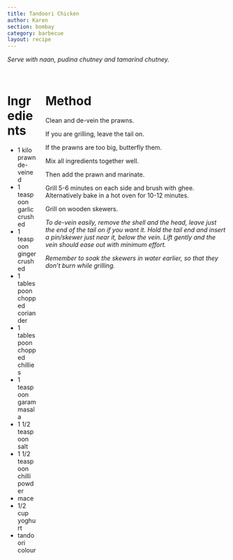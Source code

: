 ```yaml
---
title: Tandoori Chicken
author: Karen
section: bombay
category: barbecue
layout: recipe
---
```


_Serve with naan, pudina chutney and tamarind chutney._

<br>
<div class='columns'> <div class='column is-one-third p-3' markdown='1'>

# Ingredients

* 1 kilo prawn de-veined
* 1 teaspoon garlic crushed
* 1 teaspoon ginger crushed
* 1 tablespoon chopped coriander
* 1 tablespoon chopped chillies
* 1 teaspoon garam masala
* 1 1/2 teaspoon salt
* 1 1/2 teaspoon chilli powder
* mace
* 1/2 cup yoghurt
* tandoori colour

</div> <div class='column is-two-thirds p-3' markdown='1'>

# Method
Clean and de-vein the prawns. 

If you are grilling, leave the tail on. 

If the prawns are too big, butterfly them.

Mix all ingredients together well.

Then add the prawn and marinate. 

Grill 5-6 minutes on each side and brush with ghee. Alternatively bake in a hot oven for 10-12 minutes.

Grill on wooden skewers.

_To de-vein easily, remove the shell and the head, leave just the end of the tail on if you want it. Hold the tail end and insert a pin/skewer just near it, below the vein. Lift gently and the vein should ease out with minimum effort._

_Remember to soak the skewers in water earlier, so that they don’t burn while grilling._

</div> </div>

